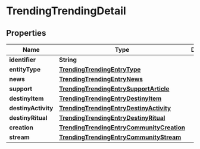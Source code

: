 
# TrendingTrendingDetail

## Properties
Name | Type | Description | Notes
------------ | ------------- | ------------- | -------------
**identifier** | **String** |  |  [optional]
**entityType** | [**TrendingTrendingEntryType**](TrendingTrendingEntryType.md) |  |  [optional]
**news** | [**TrendingTrendingEntryNews**](TrendingTrendingEntryNews.md) |  |  [optional]
**support** | [**TrendingTrendingEntrySupportArticle**](TrendingTrendingEntrySupportArticle.md) |  |  [optional]
**destinyItem** | [**TrendingTrendingEntryDestinyItem**](TrendingTrendingEntryDestinyItem.md) |  |  [optional]
**destinyActivity** | [**TrendingTrendingEntryDestinyActivity**](TrendingTrendingEntryDestinyActivity.md) |  |  [optional]
**destinyRitual** | [**TrendingTrendingEntryDestinyRitual**](TrendingTrendingEntryDestinyRitual.md) |  |  [optional]
**creation** | [**TrendingTrendingEntryCommunityCreation**](TrendingTrendingEntryCommunityCreation.md) |  |  [optional]
**stream** | [**TrendingTrendingEntryCommunityStream**](TrendingTrendingEntryCommunityStream.md) |  |  [optional]



